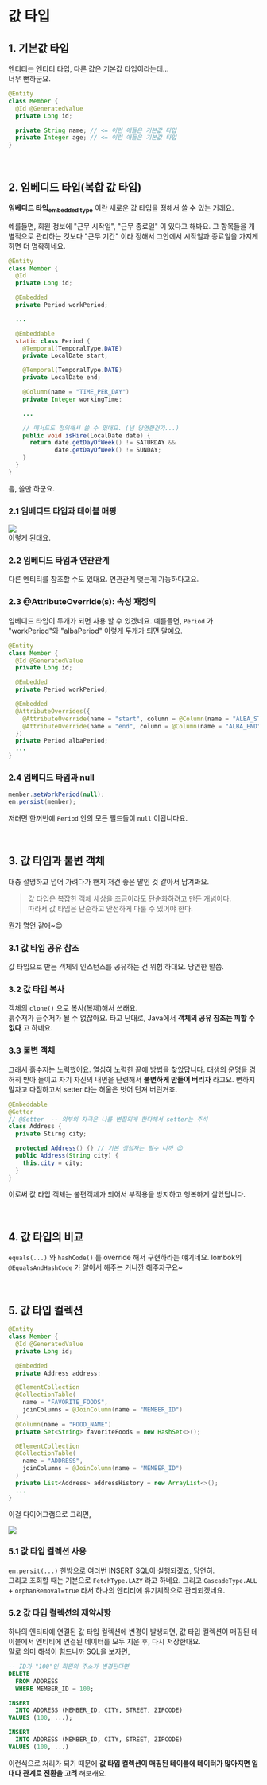 # 값 타입

## 1. 기본값 타입

엔티티는 엔티티 타입, 다른 값은 기본값 타입이라는데...  
너무 뻔하군요.

```java
@Entity
class Member {
  @Id @GeneratedValue
  private Long id;

  private String name; // <= 이런 애들은 기본값 타입
  private Integer age; // <= 이런 애들은 기본값 타입
}
```

<br>

## 2. 임베디드 타입(복합 값 타입)

**임베디드 타입<sub>embedded type</sub>** 이란 새로운 값 타입을 정해서 쓸 수 있는 거래요.

예를들면, 회원 정보에 "근무 시작일", "근무 종료일" 이 있다고 해봐요. 그 항목들을 개별적으로 관리하는 것보다 "근무 기간" 이라 정해서 그안에서 시작일과 종료일을 가지게 하면 더 명확하네요.

```java
@Entity
class Member {
  @Id
  private Long id;

  @Embedded
  private Period workPeriod;

  ...

  @Embeddable
  static class Period {
    @Temporal(TemporalType.DATE)
    private LocalDate start;

    @Temporal(TemporalType.DATE)
    private LocalDate end;

    @Column(name = "TIME_PER_DAY")
    private Integer workingTime;

    ...

    // 메서드도 정의해서 쓸 수 있대요. (넘 당연한건가...)
    public void isHire(LocalDate date) {
      return date.getDayOfWeek() != SATURDAY &&
             date.getDayOfWeek() != SUNDAY;
    }
  }
}
```

음, 쓸만 하군요.

### 2.1 임베디드 타입과 테이블 매핑

![](09_001.svg)  
이렇게 된대요.

### 2.2 임베디드 타입과 연관관계

다른 엔티티를 참조할 수도 있대요. 연관관계 맺는게 가능하다고요.

### 2.3 @AttributeOverride(s): 속성 재정의

임베디드 타입이 두개가 되면 사용 할 수 있겠네요. 예를들면, `Period` 가 "workPeriod"와 "albaPeriod" 이렇게 두개가 되면 말예요.

```java
@Entity
class Member {
  @Id @GeneratedValue
  private Long id;

  @Embedded
  private Period workPeriod;

  @Embedded
  @AttributeOverrides({
    @AttributeOverride(name = "start", column = @Column(name = "ALBA_START")),
    @AttributeOverride(name = "end", column = @Column(name = "ALBA_END")),
  })
  private Period albaPeriod;
  ...
}
```

### 2.4 임베디드 타입과 null

```java
member.setWorkPeriod(null);
em.persist(member);
```

저러면 한꺼번에 `Period` 안의 모든 필드들이 `null` 이됩니다요.

<br>

## 3. 값 타입과 불변 객체

대충 설명하고 넘어 가려다가 왠지 저건 좋은 말인 것 같아서 남겨봐요.

> 값 타입은 복잡한 객체 세상을 조금이라도 단순화하려고 만든 개념이다.  
> 따라서 값 타입은 단순하고 안전하게 다룰 수 있어야 한다.

뭔가 명언 같애~😍

### 3.1 값 타입 공유 참조

값 타입으로 만든 객체의 인스턴스를 공유하는 건 위험 하대요. 당연한 말씀.

### 3.2 값 타입 복사

객체의 `clone()` 으로 복사(복제)해서 쓰래요.  
흙수저가 금수저가 될 수 없잖아요. 타고 난대로, Java에서 **객체의 공유 참조는 피할 수 없다** 고 하네요.

### 3.3 불변 객체

그래서 흙수저는 노력했어요. 열심히 노력한 끝에 방법을 찾았답니다. 태생의 운명을 겸허히 받아 들이고 자기 자신의 내면을 단련해서 **불변하게 만들어 버리자** 라고요.
변하지 말자고 다짐하고서 setter 라는 허울은 벗어 던져 버린거죠.

```java
@Embeddable
@Getter
// @Setter  -- 외부의 자극은 나를 변질되게 한다해서 setter는 주석
class Address {
  private Stirng city;

  protected Address() {} // 기본 생성자는 필수 니까 😉
  public Address(String city) {
    this.city = city;
  }
}
```

이로써 값 타입 객체는 불편객체가 되어서 부작용을 방지하고 행복하게 살았답니다.

<br>

## 4. 값 타입의 비교

`equals(...)` 와 `hashCode()` 를 override 해서 구현하라는 얘기네요. lombok의 `@EqualsAndHashCode` 가 알아서 해주는 거니깐 해주자구요~

<br>

## 5. 값 타입 컬렉션

```java
@Entity
class Member {
  @Id @GeneratedValue
  private Long id;

  @Embedded
  private Address address;

  @ElementCollection
  @CollectionTable(
    name = "FAVORITE_FOODS",
    joinColumns = @JoinColumn(name = "MEMBER_ID")
  )
  @Column(name = "FOOD_NAME")
  private Set<String> favoriteFoods = new HashSet<>();

  @ElementCollection
  @CollectionTable(
    name = "ADDRESS",
    joinColumns = @JoinColumn(name = "MEMBER_ID")
  )
  private List<Address> addressHistory = new ArrayList<>();
  ...
}
```

이걸 다이어그램으로 그리면,

![](09_002.svg)

### 5.1 값 타입 컬렉션 사용

`em.persit(...)` 한방으로 여러번 INSERT SQL이 실행되겠죠, 당연히.  
그리고 조회할 때는 기본으로 `FetchType.LAZY` 라고 하네요.
그리고 `CascadeType.ALL` + `orphanRemoval=true` 라서 하나의 엔티티에 유기체적으로 관리되겠네요.

### 5.2 값 타입 컬렉션의 제약사항

하나의 엔티티에 연결된 값 타입 컬렉션에 변경이 발생되면, 값 타입 컬렉션이 매핑된 테이블에서 엔티티에 연결된 데이터를 모두 지운 후, 다시 저장한대요.  
말로 의미 해석이 힘드니까 SQL을 보자면,

```SQL
-- ID가 "100"인 회원의 주소가 변경된다면
DELETE
  FROM ADDRESS
  WHERE MEMBER_ID = 100;

INSERT
  INTO ADDRESS (MEMBER_ID, CITY, STREET, ZIPCODE)
VALUES (100, ...);

INSERT
  INTO ADDRESS (MEMBER_ID, CITY, STREET, ZIPCODE)
VALUES (100, ...)
```

이런식으로 처리가 되기 때문에 **값 타입 컬렉션이 매핑된 테이블에 데이터가 많아지면 일대다 관계로 전환을 고려** 해보래요.
